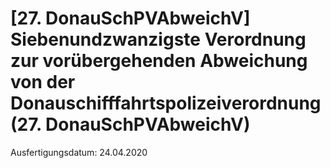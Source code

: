 # [27. DonauSchPVAbweichV] Siebenundzwanzigste Verordnung zur vorübergehenden Abweichung von der Donauschifffahrtspolizeiverordnung  (27. DonauSchPVAbweichV)

Ausfertigungsdatum: 24.04.2020

 